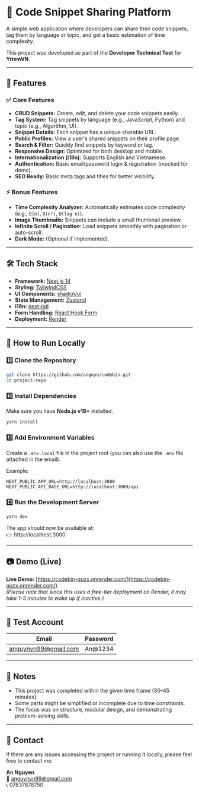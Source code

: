 # 🚀 Code Snippet Sharing Platform

A simple web application where developers can share their code snippets, tag them by language or topic, and get a basic estimation of time complexity.

This project was developed as part of the **Developer Technical Test** for **YrismVN**.

---

## 🧩 Features

### ✅ Core Features

- **CRUD Snippets:** Create, edit, and delete your code snippets easily.
- **Tag System:** Tag snippets by language (e.g., JavaScript, Python) and topic (e.g., Algorithm, UI).
- **Snippet Details:** Each snippet has a unique sharable URL.
- **Public Profiles:** View a user's shared snippets on their profile page.
- **Search & Filter:** Quickly find snippets by keyword or tag.
- **Responsive Design:** Optimized for both desktop and mobile.
- **Internationalization (i18n):** Supports English and Vietnamese.
- **Authentication:** Basic email/password login & registration (mocked for demo).
- **SEO Ready:** Basic meta tags and titles for better visibility.

### ⚡ Bonus Features

- **Time Complexity Analyzer:** Automatically estimates code complexity (e.g., `O(n)`, `O(n²)`, `O(log n)`).
- **Image Thumbnails:** Snippets can include a small thumbnail preview.
- **Infinite Scroll / Pagination:** Load snippets smoothly with pagination or auto-scroll.
- **Dark Mode:** (Optional if implemented).

---

## 🛠️ Tech Stack

- **Framework:** [Next.js 14](https://nextjs.org/)
- **Styling:** [TailwindCSS](https://tailwindcss.com/)
- **UI Components:** [shadcn/ui](https://ui.shadcn.com/)
- **State Management:** [Zustand](https://github.com/pmndrs/zustand)
- **i18n:** [next-intl](https://next-intl-docs.vercel.app/)
- **Form Handling:** [React Hook Form](https://react-hook-form.com/)
- **Deployment:** [Render](https://render.com/)

---

## 🧠 How to Run Locally

### 1️⃣ Clone the Repository

```bash
git clone https://github.com/anguyn/codebin.git
cd project-repo
```

### 2️⃣ Install Dependencies

Make sure you have **Node.js v18+** installed.

```bash
yarn install
```

### 3️⃣ Add Environment Variables

Create a `.env.local` file in the project root (you can also use the `.env` file attached in the email).

Example:

```env
NEXT_PUBLIC_APP_URL=http://localhost:3000
NEXT_PUBLIC_API_BASE_URL=http://localhost:3000/api
```

### 4️⃣ Run the Development Server

```bash
yarn dev
```

The app should now be available at:  
👉 http://localhost:3000

---

## 📷 Demo (Live)

**Live Demo:** [https://codebin-quzx.onrender.com/](https://codebin-quzx.onrender.com/)  
_(Please note that since this uses a free-tier deployment on Render, it may take 1–5 minutes to wake up if inactive.)_

---

## 👤 Test Account

| Email                | Password |
| -------------------- | -------- |
| anguynvn99@gmail.com | An@1234  |

---

## 💬 Notes

- This project was completed within the given time frame (30–45 minutes).
- Some parts might be simplified or incomplete due to time constraints.
- The focus was on structure, modular design, and demonstrating problem-solving skills.

---

## 📧 Contact

If there are any issues accessing the project or running it locally, please feel free to contact me.

**An Nguyen**  
📩 anguynvn99@gmail.com  
📞 07837676750
